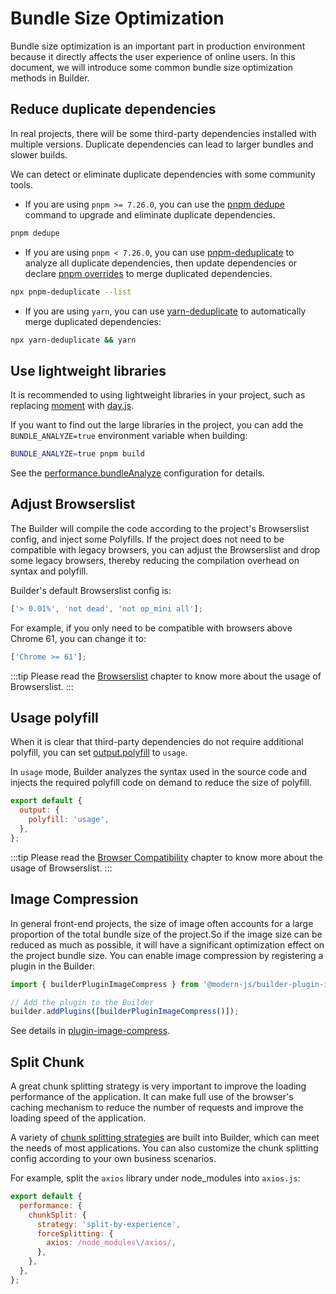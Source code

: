 # Bundle Size Optimization

Bundle size optimization is an important part in production environment because it directly affects the user experience of online users. In this document, we will introduce some common bundle size optimization methods in Builder.

## Reduce duplicate dependencies

In real projects, there will be some third-party dependencies installed with multiple versions. Duplicate dependencies can lead to larger bundles and slower builds.

We can detect or eliminate duplicate dependencies with some community tools.

- If you are using `pnpm >= 7.26.0`, you can use the [pnpm dedupe](https://pnpm.io/cli/dedupe) command to upgrade and eliminate duplicate dependencies.

```bash
pnpm dedupe
```

- If you are using `pnpm < 7.26.0`, you can use [pnpm-deduplicate](https://github.com/ocavue/pnpm-deduplicate) to analyze all duplicate dependencies, then update dependencies or declare [pnpm overrides](https://pnpm.io/package_json#pnpmoverrides) to merge duplicated dependencies.

```bash
npx pnpm-deduplicate --list
```

- If you are using `yarn`, you can use [yarn-deduplicate](https://github.com/scinos/yarn-deduplicate) to automatically merge duplicated dependencies:

```bash
npx yarn-deduplicate && yarn
```

## Use lightweight libraries

It is recommended to using lightweight libraries in your project, such as replacing [moment](https://momentjs.com/) with [day.js](https://day.js.org/).

If you want to find out the large libraries in the project, you can add the `BUNDLE_ANALYZE=true` environment variable when building:

```bash
BUNDLE_ANALYZE=true pnpm build
```

See the [performance.bundleAnalyze](/api/config-performance.html#performancebundleanalyze) configuration for details.

## Adjust Browserslist

The Builder will compile the code according to the project's Browserslist config, and inject some Polyfills. If the project does not need to be compatible with legacy browsers, you can adjust the Browserslist and drop some legacy browsers, thereby reducing the compilation overhead on syntax and polyfill.

Builder's default Browserslist config is:

```js
['> 0.01%', 'not dead', 'not op_mini all'];
```

For example, if you only need to be compatible with browsers above Chrome 61, you can change it to:

```js
['Chrome >= 61'];
```

:::tip
Please read the [Browserslist](/guide/advanced/browserslist.html) chapter to know more about the usage of Browserslist.
:::

## Usage polyfill

When it is clear that third-party dependencies do not require additional polyfill, you can set [output.polyfill](/en/api/config-output.html#outputpolyfill) to `usage`.

In `usage` mode, Builder analyzes the syntax used in the source code and injects the required polyfill code on demand to reduce the size of polyfill.

```js
export default {
  output: {
    polyfill: 'usage',
  },
};
```

:::tip
Please read the [Browser Compatibility](/guide/advanced/browser-compatibility.html) chapter to know more about the usage of Browserslist.
:::

## Image Compression

In general front-end projects, the size of image often accounts for a large proportion of the total bundle size of the project.So if the image size can be reduced as much as possible, it will have a significant optimization effect on the project bundle size. You can enable image compression by registering a plugin in the Builder:

```js
import { builderPluginImageCompress } from '@modern-js/builder-plugin-image-compress';

// Add the plugin to the Builder
builder.addPlugins([builderPluginImageCompress()]);
```

See details in [plugin-image-compress](/en/plugins/plugin-image-compress).

## Split Chunk

A great chunk splitting strategy is very important to improve the loading performance of the application. It can make full use of the browser's caching mechanism to reduce the number of requests and improve the loading speed of the application.

A variety of [chunk splitting strategies](/en/guide/optimization/split-chunk) are built into Builder, which can meet the needs of most applications. You can also customize the chunk splitting config according to your own business scenarios.

For example, split the `axios` library under node_modules into `axios.js`:

```js
export default {
  performance: {
    chunkSplit: {
      strategy: 'split-by-experience',
      forceSplitting: {
        axios: /node_modules\/axios/,
      },
    },
  },
};
```
